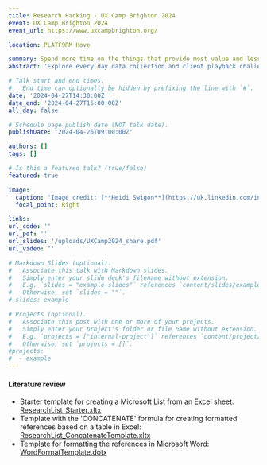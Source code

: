 ```yaml
---
title: Research Hacking - UX Camp Brighton 2024
event: UX Camp Brighton 2024
event_url: https://www.uxcampbrighton.org/

location: PLATF9RM Hove

summary: Spend more time on the things that provide most value and less on the rest
abstract: 'Explore every day data collection and client playback challenges with Fiona MacNeill. Fiona will share time-saving solutions that they have devised.' 

# Talk start and end times.
#   End time can optionally be hidden by prefixing the line with `#`.
date: '2024-04-27T14:30:00Z'
date_end: '2024-04-27T15:00:00Z'
all_day: false

# Schedule page publish date (NOT talk date).
publishDate: '2024-04-26T09:00:00Z'

authors: [] 
tags: []

# Is this a featured talk? (true/false)
featured: true

image:
  caption: 'Image credit: [**Heidi Swigon**](https://uk.linkedin.com/in/heidiswigon)'
  focal_point: Right

links: 
url_code: ''
url_pdf: ''
url_slides: '/uploads/UXCamp2024_share.pdf'
url_video: ''

# Markdown Slides (optional).
#   Associate this talk with Markdown slides.
#   Simply enter your slide deck's filename without extension.
#   E.g. `slides = "example-slides"` references `content/slides/example-slides.md`.
#   Otherwise, set `slides = ""`.
# slides: example

# Projects (optional).
#   Associate this post with one or more of your projects.
#   Simply enter your project's folder or file name without extension.
#   E.g. `projects = ["internal-project"]` references `content/project/deep-learning/index.md`.
#   Otherwise, set `projects = []`.
#projects:
#  - example
---
```


#### Literature review
- Starter template for creating a Microsoft List from an Excel sheet: [ResearchList_Starter.xltx](/uploads/templates/ResearchList_Starter.xltx)
- Template with the 'CONCATENATE' formula for creating formatted references based on a table in Excel: [ResearchList_ConcatenateTemplate.xltx](/uploads/templates/ResearchList_ConcatenateTemplate.xltx) 
- Template for formatting the references in Microsoft Word: [WordFormatTemplate.dotx](/uploads/templates/WordFormatTemplate.dotx)
